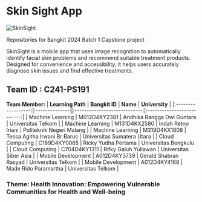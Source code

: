 # Skin Sight App
![SkinSight](https://github.com/SkinSightApp/.github/assets/80873008/3843bf3d-17a1-4849-a43a-8c7aca21ba15)

Repositories for Bangkit 2024 Batch 1 Capstone project

SkinSight is a mobile app that uses image recognition to automatically identify facial skin problems and recommend suitable treatment products. 
Designed for convenience and accessibility, it helps users accurately diagnose skin issues and find effective treatments. 

## Team ID : C241-PS191

**Team Member:**
|  **Learning Path** | **Bangkit ID** |           **Name**           |       **University**       |
|:------------------:|:--------------:|:----------------------------:|:--------------------------:|
|  Machine Learning  |  M012D4KY2381  | Andhika Rangga Dwi Guntara   | Universitas Telkom         |
|  Machine Learning  |  M131D4KX2580  | Indah Retno Iriani           | Politeknik Negeri Malang   |
|  Machine Learning  |  M319D4KX1808  | Tessa Agitha Irwani Br Barus | Universitas Sumatera Utara |
|   Cloud Computing  |  C189D4KY0065  | Ricky Yudha Pertama          | Universitas Bengkulu       |
|   Cloud Computing  |  C704D4KY1311  | Rifky Galuh Yuliawan         | Universitas Siber Asia     |
| Mobile Development |  A012D4KY3739  | Gerald Shabran Rasyad        | Universitas Telkom         |
| Mobile Development |  A012D4KY4168  | Made Rido Paramartha         | Universitas Telkom         |


### Theme: Health Innovation: Empowering Vulnerable Communities for Health and Well-being
